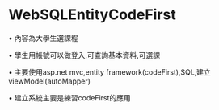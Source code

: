 # WebSQLEntityCodeFirst

• 內容為大學生選課程

• 學生用帳號可以做登入,可查詢基本資料,可選課

• 主要使用asp.net mvc,entity framework(codeFirst),SQL,建立viewModel(autoMapper)

• 建立系統主要是練習codeFirst的應用
